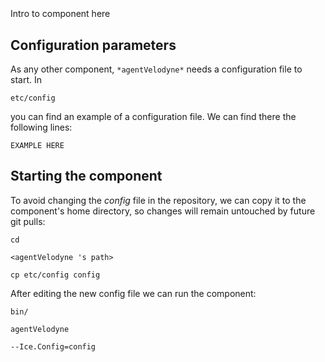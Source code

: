 ```
```
#
``` agentVelodyne
```
Intro to component here


## Configuration parameters
As any other component,
``` *agentVelodyne* ```
needs a configuration file to start. In

    etc/config

you can find an example of a configuration file. We can find there the following lines:

    EXAMPLE HERE

    
## Starting the component
To avoid changing the *config* file in the repository, we can copy it to the component's home directory, so changes will remain untouched by future git pulls:

    cd

``` <agentVelodyne 's path> ```

    cp etc/config config
    
After editing the new config file we can run the component:

    bin/

```agentVelodyne ```

    --Ice.Config=config
